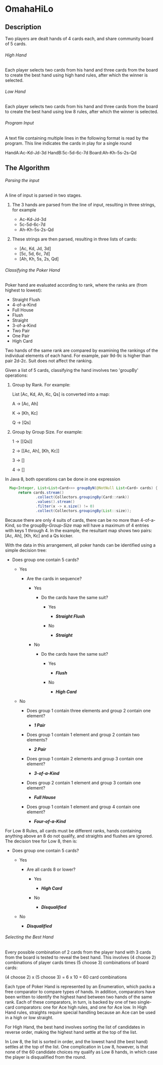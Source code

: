 # OmahaHiLo

## Description

Two players are dealt hands of 4 cards each, and share community board of 5 cards.

###### High Hand
Each player selects two cards from his hand and three cards from the board to create the best hand using high 
hand rules, after which the winner is selected.

###### Low Hand
Each player selects two cards from his hand and three cards from the board to create the best hand using low
8 rules, after which the winner is selected.

###### Program Input

A text file containing multiple lines in the following format is read by the program. This line indicates the cards in play
for a single round

HandA:Ac-Kd-Jd-3d HandB:5c-5d-6c-7d Board:Ah-Kh-5s-2s-Qd

## The Algorithm

###### Parsing the input

A line of input is parsed in two stages.

1. The 3 hands are parsed from the line of input, resulting in three strings, for example
 
   - Ac-Kd-Jd-3d
   - 5c-5d-6c-7d
   - Ah-Kh-5s-2s-Qd
   
2. These strings are then parsed, resulting in three lists of cards:
   
   - [Ac, Kd, Jd, 3d]
   - [5c, 5d, 6c, 7d]
   - [Ah, Kh, 5s, 2s, Qd]
   
###### Classifying the Poker Hand
   
Poker hand are evaluated according to rank, where the ranks are (from highest to lowest):
   
   - Straight Flush
   - 4-of-a-Kind
   - Full House
   - Flush
   - Straight
   - 3-of-a-Kind
   - Two Pair
   - One Pair
   - High Card
   
Two hands of the same rank are compared by examining the rankings of the individual elements of each hand.
For example, pair 9d-9c is higher than pair 2d-2c. Suit does not affect the ranking.  
   
Given a list of 5 cards, classifying the hand involves two 'groupBy' operations:
   
   1. Group by Rank. For example:
    
      List [Ac, Kd, Ah, Kc, Qs] is converted into a map:
   
      A -> [Ac, Ah]
      
      K -> [Kh, Kc] 
      
      Q -> [Qs]
      
   2. Group by Group Size. For example:
   
      1 -> [[Qs]]
      
      2 -> [[Ac, Ah], [Kh, Kc]]
      
      3 -> []
      
      4 -> []
      
   In Java 8, both operations can be done in one expression
      
  ```java
    Map<Integer, List<List<Card>>> groupByN(@NotNull List<Card> cards) {
        return cards.stream()
                .collect(Collectors.groupingBy(Card::rank))
                .values().stream()
                .filter(x -> x.size() != 0)
                .collect(Collectors.groupingBy(List::size));  
  ```
  
Because there are only 4 suits of cards, there can be no more than 4-of-a-Kind, so the groupBy-_Group-Size_
map will have a maximum of 4 entries with keys 1 through 4.  In the example, the resultant map shows
two pairs: [Ac, Ah], [Kh, Kc] and a Qs kicker.
      
With the data in this arrangement, all poker hands can be identified using a simple decision tree:
      
   - Does group one contain 5 cards?
   
     - Yes
     
       - Are the cards in sequence?
        
          - Yes
          
            - Do the cards have the same suit?
            
              - Yes
              
                - **_Straight Flush_**
                
              - No 
              
                - **_Straight_**
          - No
          
            - Do the cards have the same suit?
            
              - Yes
              
                - **_Flush_**
                  
              - No
                
                - **_High Card_**
     - No
     
       - Does group 1 contain three elements and group 2 contain one element?
        
         - **_1 Pair_**           
        
       - Does group 1 contain 1 element and group 2 contain two elements?
           
         - **_2 Pair_**
         
       - Does group 1 contain 2 elements and group 3 contain one element?
         
         - **_3-of-a-Kind_**
         
       - Does group 2 contain 1 element and group 3 contain one element?
       
         - **_Full House_**
         
       - Does group 1 contain 1 element and group 4 contain one element?
       
         - **_Four-of-a-Kind_**
       
For Low 8 Rules, all cards must be different ranks, hands containing anything above an 8 do not 
qualify, and straights and flushes are ignored.  The decision tree for Low 8, then is:    
   
   - Does group one contain 5 cards?
   
     - Yes
     
       - Are all cards 8 or lower?
        
          - Yes
          
            - **_High Card_**
            
          - No
          
            - **_Disqualified_**

     - No
     
       - **_Disqualified_**       
        
   
###### Selecting the Best Hand 

Every possible combination of 2 cards from the player hand with 3 cards from the board is tested to reveal the 
best hand. This involves (4 choose 2) combinations of player cards times (5 choose 3) combinations of board 
cards:

  (4 choose 2) x (5 choose 3) = 6 x 10 = 60 card combinations    
   
Each type of Poker Hand is represented by an Enumeration, which packs a free comparator to compare types of hands.
In addition, comparators have been written to identify the highest hand between two hands of the same rank. Each
of these comparators, in turn, is backed by one of two single-card comparators: one for Ace high rules, and one
for Ace low.  In High Hand rules, straights require special handling because an Ace can be used in a high
or low straight.  
         
For High Hand, the best hand involves sorting the list of candidates in reverse order, making the highest hand settle
at the top of the list.
        
In Low 8, the list is sorted in order, and the lowest hand (the best hand) settles at the top of the list. One 
complication in Low 8, however, is that none of the 60 candidate choices my qualify as Low 8 hands, in which case
the player is disqualified from the round.
